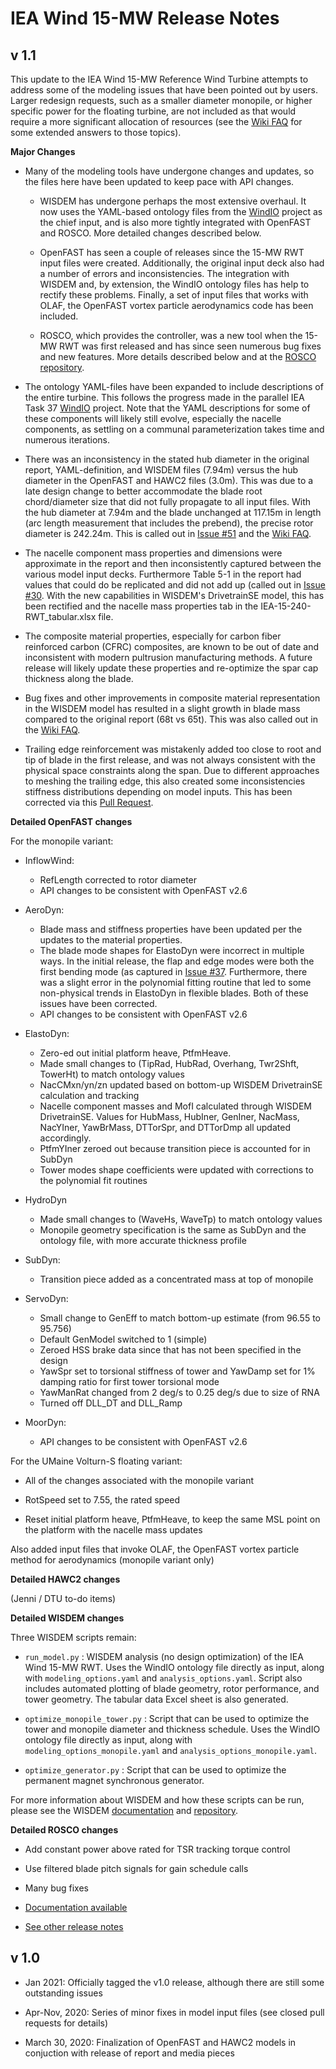 # IEA Wind 15-MW Release Notes

## v 1.1

This update to the IEA Wind 15-MW Reference Wind Turbine attempts to address some of the modeling issues that have been pointed out by users.  Larger redesign requests, such as a smaller diameter monopile, or higher specific power for the floating turbine, are not included as that would require a more significant allocation of resources (see the [Wiki FAQ](https://github.com/IEAWindTask37/IEA-15-240-RWT/wiki/Frequently-Asked-Questions-(FAQ)) for some extended answers to those topics).  

**Major Changes**

 * Many of the modeling tools have undergone changes and updates, so the files here have been updated to keep pace with API changes.

   - WISDEM has undergone perhaps the most extensive overhaul.  It now uses the YAML-based ontology files from the [WindIO](https://github.com/IEAWindTask37/windIO) project as the chief input, and is also more tightly integrated with OpenFAST and ROSCO.  More detailed changes described below.

   - OpenFAST has seen a couple of releases since the 15-MW RWT input files were created.  Additionally, the original input deck also had a number of errors and inconsistencies.  The integration with WISDEM and, by extension, the WindIO ontology files has help to rectify these problems.  Finally, a set of input files that works with OLAF, the OpenFAST vortex particle aerodynamics code has been included.

   - ROSCO, which provides the controller, was a new tool when the 15-MW RWT was first released and has since seen numerous bug fixes and new features.  More details described below and at the [ROSCO repository](https://github.com/nrel/rosco).

 * The ontology YAML-files have been expanded to include descriptions of the entire turbine.  This follows the progress made in the parallel IEA Task 37 [WindIO](https://github.com/IEAWindTask37/windIO) project.  Note that the YAML descriptions for some of these components will likely still evolve, especially the nacelle components, as settling on a communal parameterization takes time and numerous iterations.

 * There was an inconsistency in the stated hub diameter in the original report, YAML-definition, and WISDEM files (7.94m) versus the hub diameter in the OpenFAST and HAWC2 files (3.0m).  This was due to a late design change to better accommodate the blade root chord/diameter size that did not fully propagate to all input files.  With the hub diameter at 7.94m and the blade unchanged at 117.15m in length (arc length measurement that includes the prebend), the precise rotor diameter is 242.24m.  This is called out in [Issue #51](https://github.com/IEAWindTask37/IEA-15-240-RWT/issues/51) and the [Wiki FAQ](https://github.com/IEAWindTask37/IEA-15-240-RWT/wiki/Frequently-Asked-Questions-(FAQ)).

 * The nacelle component mass properties and dimensions were approximate in the report and then inconsistently captured between the various model input decks.  Furthermore Table 5-1 in the report had values that could do be replicated and did not add up (called out in [Issue #30](https://github.com/IEAWindTask37/IEA-15-240-RWT/issues/30).  With the new capabilities in WISDEM's DrivetrainSE model, this has been rectified and the nacelle mass properties tab in the IEA-15-240-RWT_tabular.xlsx file.

 * The composite material properties, especially for carbon fiber reinforced carbon (CFRC) composites, are known to be out of date and inconsistent with modern pultrusion manufacturing methods.  A future release will likely update these properties and re-optimize the spar cap thickness along the blade.

 * Bug fixes and other improvements in composite material representation in the WISDEM model has resulted in a slight growth in blade mass compared to the original report (68t vs 65t). This was also called out in the [Wiki FAQ](https://github.com/IEAWindTask37/IEA-15-240-RWT/wiki/Frequently-Asked-Questions-(FAQ)).

 * Trailing edge reinforcement was mistakenly added too close to root and tip of blade in the first release, and was not always consistent with the physical space constraints along the span.  Due to different approaches to meshing the trailing edge, this also created some inconsistencies stiffness distributions depending on model inputs. This has been corrected via this [Pull Request](https://github.com/IEAWindTask37/IEA-15-240-RWT/pull/48).


**Detailed OpenFAST changes**

For the monopile variant:

 * InflowWind:

    - RefLength corrected to rotor diameter
    - API changes to be consistent with OpenFAST v2.6

 * AeroDyn:

    - Blade mass and stiffness properties have been updated per the updates to the material properties.
    - The blade mode shapes for ElastoDyn were incorrect in multiple ways.  In the initial release, the flap and edge modes were both the first bending mode (as captured in [Issue #37](https://github.com/IEAWindTask37/IEA-15-240-RWT/issues/37).  Furthermore, there was a slight error in the polynomial fitting routine that led to some non-physical trends in ElastoDyn in flexible blades.  Both of these issues have been corrected.
    - API changes to be consistent with OpenFAST v2.6

 * ElastoDyn:

    - Zero-ed out initial platform heave, PtfmHeave.
    - Made small changes to (TipRad, HubRad, Overhang, Twr2Shft, TowerHt) to match ontology values
    - NacCMxn/yn/zn updated based on bottom-up WISDEM DrivetrainSE calculation and tracking
    - Nacelle component masses and MofI calculated through WISDEM DrivetrainSE.  Values for HubMass, HubIner, GenIner, NacMass, NacYIner, YawBrMass, DTTorSpr, and DTTorDmp all updated accordingly.
    - PtfmYIner zeroed out because transition piece is accounted for in SubDyn
    - Tower modes shape coefficients were updated with corrections to the polynomial fit routines

 * HydroDyn

    - Made small changes to (WaveHs, WaveTp) to match ontology values
    - Monopile geometry specification is the same as SubDyn and the ontology file, with more accurate thickness profile

 * SubDyn:

    - Transition piece added as a concentrated mass at top of monopile

 * ServoDyn:

    - Small change to GenEff to match bottom-up estimate (from 96.55 to 95.756)
    - Default GenModel switched to 1 (simple)
    - Zeroed HSS brake data since that has not been specified in the design
    - YawSpr set to torsional stiffness of tower and YawDamp set for 1% damping ratio for first tower torsional mode
    - YawManRat changed from 2 deg/s to 0.25 deg/s due to size of RNA
    - Turned off DLL_DT and DLL_Ramp

 * MoorDyn:

    - API changes to be consistent with OpenFAST v2.6

For the UMaine Volturn-S floating variant:

 * All of the changes associated with the monopile variant

 * RotSpeed set to 7.55, the rated speed
 * Reset initial platform heave, PtfmHeave, to keep the same MSL point on the platform with the nacelle mass updates

Also added input files that invoke OLAF, the OpenFAST vortex particle method for aerodynamics (monopile variant only)


**Detailed HAWC2 changes**

(Jenni / DTU to-do items)


**Detailed WISDEM changes**

Three WISDEM scripts remain:

 * `run_model.py` : WISDEM analysis (no design optimization) of the IEA Wind 15-MW RWT.  Uses the WindIO ontology file directly as input, along with `modeling_options.yaml` and `analysis_options.yaml`. Script also includes automated plotting of blade geometry, rotor performance, and tower geometry.  The tabular data Excel sheet is also generated.

 * `optimize_monopile_tower.py` : Script that can be used to optimize the tower and monopile diameter and thickness schedule.  Uses the WindIO ontology file directly as input, along with `modeling_options_monopile.yaml` and `analysis_options_monopile.yaml`.

 * `optimize_generator.py` : Script that can be used to optimize the permanent magnet synchronous generator.

For more information about WISDEM and how these scripts can be run, please see the WISDEM [documentation](https://wisdem.readthedocs.io) and [repository](https://github.com/WISDEM/WISDEM).


**Detailed ROSCO changes**

* Add constant power above rated for TSR tracking torque control

* Use filtered blade pitch signals for gain schedule calls

* Many bug fixes

* [Documentation available](https://rosco-toolbox.readthedocs.io/en/latest/)

* [See other release notes](https://github.com/NREL/ROSCO/releases)


## v 1.0

 * Jan 2021: Officially tagged the v1.0 release, although there are still some outstanding issues

 * Apr-Nov, 2020: Series of minor fixes in model input files (see closed pull requests for details)

 * March 30, 2020: Finalization of OpenFAST and HAWC2 models in conjuction with release of report and media pieces

